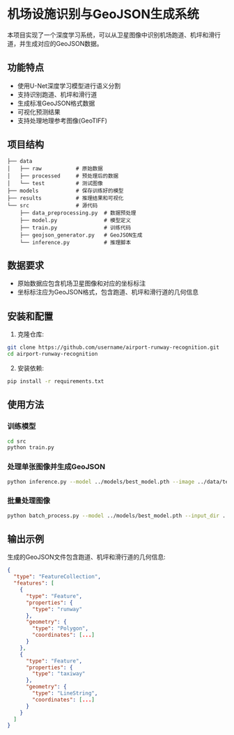 # 机场设施识别与GeoJSON生成系统

本项目实现了一个深度学习系统，可以从卫星图像中识别机场跑道、机坪和滑行道，并生成对应的GeoJSON数据。

## 功能特点

- 使用U-Net深度学习模型进行语义分割
- 支持识别跑道、机坪和滑行道
- 生成标准GeoJSON格式数据
- 可视化预测结果
- 支持处理地理参考图像(GeoTIFF)

## 项目结构

```
├── data
│   ├── raw           # 原始数据
│   ├── processed     # 预处理后的数据
│   └── test          # 测试图像
├── models            # 保存训练好的模型
├── results           # 推理结果和可视化
└── src               # 源代码
    ├── data_preprocessing.py  # 数据预处理
    ├── model.py               # 模型定义
    ├── train.py               # 训练代码
    ├── geojson_generator.py   # GeoJSON生成
    └── inference.py           # 推理脚本
```

## 数据要求

- 原始数据应包含机场卫星图像和对应的坐标标注
- 坐标标注应为GeoJSON格式，包含跑道、机坪和滑行道的几何信息

## 安装和配置

1. 克隆仓库:

```bash
git clone https://github.com/username/airport-runway-recognition.git
cd airport-runway-recognition
```

2. 安装依赖:

```bash
pip install -r requirements.txt
```

## 使用方法

### 训练模型

```bash
cd src
python train.py
```

### 处理单张图像并生成GeoJSON

```bash
python inference.py --model ../models/best_model.pth --image ../data/test/example_airport.tif --output_dir ../results
```

### 批量处理图像

```bash
python batch_process.py --model ../models/best_model.pth --input_dir ../data/test --output_dir ../results
```

## 输出示例

生成的GeoJSON文件包含跑道、机坪和滑行道的几何信息:

```json
{
  "type": "FeatureCollection",
  "features": [
    {
      "type": "Feature",
      "properties": {
        "type": "runway"
      },
      "geometry": {
        "type": "Polygon",
        "coordinates": [...]
      }
    },
    {
      "type": "Feature",
      "properties": {
        "type": "taxiway"
      },
      "geometry": {
        "type": "LineString",
        "coordinates": [...]
      }
    }
  ]
}
```
